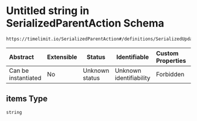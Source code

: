 # Untitled string in SerializedParentAction Schema

```txt
https://timelimit.io/SerializedParentAction#/definitions/SerializedUpdateCategorySortingAction/properties/categoryIds/items
```




| Abstract            | Extensible | Status         | Identifiable            | Custom Properties | Additional Properties | Access Restrictions | Defined In                                                                                        |
| :------------------ | ---------- | -------------- | ----------------------- | :---------------- | --------------------- | ------------------- | ------------------------------------------------------------------------------------------------- |
| Can be instantiated | No         | Unknown status | Unknown identifiability | Forbidden         | Allowed               | none                | [SerializedParentAction.schema.json\*](SerializedParentAction.schema.json "open original schema") |

## items Type

`string`
